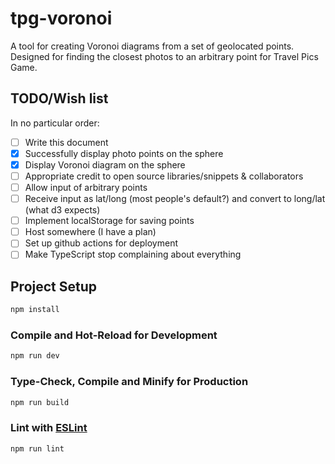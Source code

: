 # tpg-voronoi

A tool for creating Voronoi diagrams from a set of geolocated points. Designed for finding the closest photos to an arbitrary point for Travel Pics Game.

## TODO/Wish list
In no particular order:

- [ ] Write this document
- [x] Successfully display photo points on the sphere
- [x] Display Voronoi diagram on the sphere
- [ ] Appropriate credit to open source libraries/snippets & collaborators
- [ ] Allow input of arbitrary points
- [ ] Receive input as lat/long (most people's default?) and convert to long/lat (what d3 expects)
- [ ] Implement localStorage for saving points
- [ ] Host somewhere (I have a plan)
- [ ] Set up github actions for deployment
- [ ] Make TypeScript stop complaining about everything

## Project Setup

```sh
npm install
```

### Compile and Hot-Reload for Development

```sh
npm run dev
```

### Type-Check, Compile and Minify for Production

```sh
npm run build
```

### Lint with [ESLint](https://eslint.org/)

```sh
npm run lint
```

